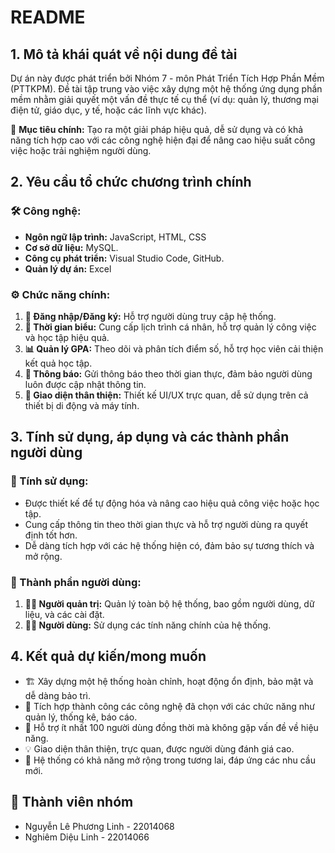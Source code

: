 # README

## 1. Mô tả khái quát về nội dung đề tài

Dự án này được phát triển bởi Nhóm 7 - môn Phát Triển Tích Hợp Phần Mềm (PTTKPM). Đề tài tập trung vào việc xây dựng một hệ thống ứng dụng phần mềm nhằm giải quyết một vấn đề thực tế cụ thể (ví dụ: quản lý, thương mại điện tử, giáo dục, y tế, hoặc các lĩnh vực khác).

🎯 **Mục tiêu chính:** Tạo ra một giải pháp hiệu quả, dễ sử dụng và có khả năng tích hợp cao với các công nghệ hiện đại để nâng cao hiệu suất công việc hoặc trải nghiệm người dùng.

## 2. Yêu cầu tổ chức chương trình chính

### 🛠️ Công nghệ:

- **Ngôn ngữ lập trình:** JavaScript, HTML, CSS
- **Cơ sở dữ liệu:** MySQL.
- **Công cụ phát triển:** Visual Studio Code, GitHub.
- **Quản lý dự án:** Excel

### ⚙️ Chức năng chính:

1. **🔑 Đăng nhập/Đăng ký:** Hỗ trợ người dùng truy cập hệ thống.
2. **📅 Thời gian biểu:** Cung cấp lịch trình cá nhân, hỗ trợ quản lý công việc và học tập hiệu quả.
3. **📊 Quản lý GPA:** Theo dõi và phân tích điểm số, hỗ trợ học viên cải thiện kết quả học tập.
4. **🔔 Thông báo:** Gửi thông báo theo thời gian thực, đảm bảo người dùng luôn được cập nhật thông tin.
5. **🎨 Giao diện thân thiện:** Thiết kế UI/UX trực quan, dễ sử dụng trên cả thiết bị di động và máy tính.

## 3. Tính sử dụng, áp dụng và các thành phần người dùng

### 🤝 Tính sử dụng:

- Được thiết kế để tự động hóa và nâng cao hiệu quả công việc hoặc học tập.
- Cung cấp thông tin theo thời gian thực và hỗ trợ người dùng ra quyết định tốt hơn.
- Dễ dàng tích hợp với các hệ thống hiện có, đảm bảo sự tương thích và mở rộng.

### 👥 Thành phần người dùng:

1. **👨‍💼 Người quản trị:** Quản lý toàn bộ hệ thống, bao gồm người dùng, dữ liệu, và các cài đặt.
2. **👩‍💻 Người dùng:** Sử dụng các tính năng chính của hệ thống.

## 4. Kết quả dự kiến/mong muốn

- 🏗️ Xây dựng một hệ thống hoàn chỉnh, hoạt động ổn định, bảo mật và dễ dàng bảo trì.
- 🔄 Tích hợp thành công các công nghệ đã chọn với các chức năng như quản lý, thống kê, báo cáo.
- 🚀 Hỗ trợ ít nhất 100 người dùng đồng thời mà không gặp vấn đề về hiệu năng.
- 💡 Giao diện thân thiện, trực quan, được người dùng đánh giá cao.
- 🔧 Hệ thống có khả năng mở rộng trong tương lai, đáp ứng các nhu cầu mới.

## 🤝 Thành viên nhóm

- Nguyễn Lê Phương Linh - 22014068
- Nghiêm Diệu Linh - 22014066
